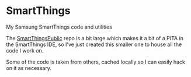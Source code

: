 # SmartThings
My Samsung SmartThings code and utilities

The [SmartThingsPublic](https://github.com/SmartThingsCommunity/SmartThingsPublic)
repo is a bit large which makes it a bit of a PITA in the SmartThings IDE, so
I've just created this smaller one to house all the code I work on.

Some of the code is taken from others, cached locally so I can easily hack on it
as necessary.
